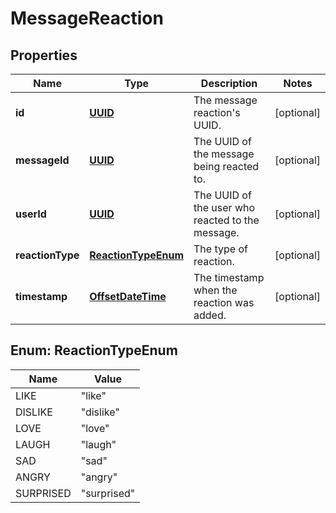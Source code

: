 
# MessageReaction

## Properties
Name | Type | Description | Notes
------------ | ------------- | ------------- | -------------
**id** | [**UUID**](UUID.md) | The message reaction&#39;s UUID. |  [optional]
**messageId** | [**UUID**](UUID.md) | The UUID of the message being reacted to. |  [optional]
**userId** | [**UUID**](UUID.md) | The UUID of the user who reacted to the message. |  [optional]
**reactionType** | [**ReactionTypeEnum**](#ReactionTypeEnum) | The type of reaction. |  [optional]
**timestamp** | [**OffsetDateTime**](OffsetDateTime.md) | The timestamp when the reaction was added. |  [optional]


<a name="ReactionTypeEnum"></a>
## Enum: ReactionTypeEnum
Name | Value
---- | -----
LIKE | &quot;like&quot;
DISLIKE | &quot;dislike&quot;
LOVE | &quot;love&quot;
LAUGH | &quot;laugh&quot;
SAD | &quot;sad&quot;
ANGRY | &quot;angry&quot;
SURPRISED | &quot;surprised&quot;



